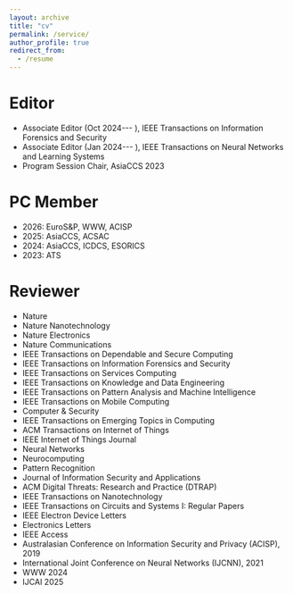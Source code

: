 ```yaml
---
layout: archive
title: "cv"
permalink: /service/
author_profile: true
redirect_from:
  - /resume
---
```



Editor
======
* Associate Editor (Oct 2024--- ), IEEE Transactions on Information Forensics and Security 
* Associate Editor (Jan 2024--- ), IEEE Transactions on Neural Networks and Learning Systems
* Program Session Chair, AsiaCCS 2023

PC Member
======
* 2026: EuroS&P, WWW, ACISP
* 2025: AsiaCCS, ACSAC
* 2024: AsiaCCS, ICDCS, ESORICS
* 2023: ATS

Reviewer
======
* Nature
* Nature Nanotechnology
* Nature Electronics
* Nature Communications
* IEEE Transactions on Dependable and Secure Computing
* IEEE Transactions on Information Forensics and Security
* IEEE Transactions on Services Computing
* IEEE Transactions on Knowledge and Data Engineering
* IEEE Transactions on Pattern Analysis and Machine Intelligence
* IEEE Transactions on Mobile Computing
* Computer & Security
* IEEE Transactions on Emerging Topics in Computing
* ACM Transactions on Internet of Things 
* IEEE Internet of Things Journal
* Neural Networks
* Neurocomputing
* Pattern Recognition
* Journal of Information Security and Applications
* ACM Digital Threats: Research and Practice (DTRAP)
* IEEE Transactions on Nanotechnology
* IEEE Transactions on Circuits and Systems I: Regular Papers
* IEEE Electron Device Letters
* Electronics Letters
* IEEE Access
* Australasian Conference on Information Security and Privacy (ACISP), 2019
* International Joint Conference on Neural Networks (IJCNN), 2021
* WWW 2024
* IJCAI 2025


